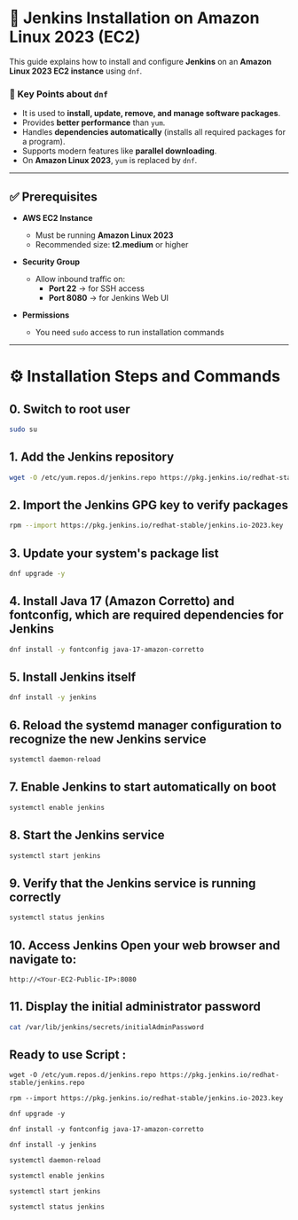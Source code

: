 # 🚀 Jenkins Installation on Amazon Linux 2023 (EC2)

This guide explains how to install and configure **Jenkins** on an **Amazon Linux 2023 EC2 instance** using `dnf`.
### 🔑 Key Points about `dnf`

- It is used to **install, update, remove, and manage software packages**.  
- Provides **better performance** than `yum`.  
- Handles **dependencies automatically** (installs all required packages for a program).  
- Supports modern features like **parallel downloading**.  
- On **Amazon Linux 2023**, `yum` is replaced by `dnf`.  

---

## ✅ Prerequisites

- **AWS EC2 Instance**  
  - Must be running **Amazon Linux 2023**  
  - Recommended size: **t2.medium** or higher  

- **Security Group**  
  - Allow inbound traffic on:  
    - **Port 22** → for SSH access  
    - **Port 8080** → for Jenkins Web UI  

- **Permissions**  
  - You need `sudo` access to run installation commands  

---

# ⚙️ Installation Steps and Commands 

## 0. Switch to root user 
```bash 
sudo su
```

## 1. Add the Jenkins repository
```bash 
wget -O /etc/yum.repos.d/jenkins.repo https://pkg.jenkins.io/redhat-stable/jenkins.repo
```

## 2. Import the Jenkins GPG key to verify packages
```bash
rpm --import https://pkg.jenkins.io/redhat-stable/jenkins.io-2023.key
```

## 3. Update your system's package list
```bash 
dnf upgrade -y
```

## 4. Install Java 17 (Amazon Corretto) and fontconfig, which are required dependencies for Jenkins
```bash 
dnf install -y fontconfig java-17-amazon-corretto
```

## 5. Install Jenkins itself
```bash
dnf install -y jenkins
```

## 6. Reload the systemd manager configuration to recognize the new Jenkins service
```bash
systemctl daemon-reload
```

## 7. Enable Jenkins to start automatically on boot
```bash
systemctl enable jenkins
```

## 8. Start the Jenkins service
```bash
systemctl start jenkins
```

## 9. Verify that the Jenkins service is running correctly
```bash
systemctl status jenkins
```

## 10. Access Jenkins Open your web browser and navigate to:
    http://<Your-EC2-Public-IP>:8080

## 11. Display the initial administrator password
``` bash
cat /var/lib/jenkins/secrets/initialAdminPassword
```

## Ready to use Script :
```
wget -O /etc/yum.repos.d/jenkins.repo https://pkg.jenkins.io/redhat-stable/jenkins.repo

rpm --import https://pkg.jenkins.io/redhat-stable/jenkins.io-2023.key

dnf upgrade -y

dnf install -y fontconfig java-17-amazon-corretto

dnf install -y jenkins

systemctl daemon-reload

systemctl enable jenkins

systemctl start jenkins

systemctl status jenkins
```
